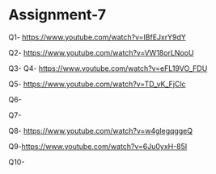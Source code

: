 # Assignment-7

Q1- https://www.youtube.com/watch?v=IBfEJxrY9dY

Q2- https://www.youtube.com/watch?v=VW18orLNooU

Q3-
Q4- https://www.youtube.com/watch?v=eFL19VO_FDU

Q5- https://www.youtube.com/watch?v=TD_vK_FjClc

Q6-

Q7-

Q8- https://www.youtube.com/watch?v=w4glegqggeQ

Q9-https://www.youtube.com/watch?v=6Ju0yxH-85I

Q10-

